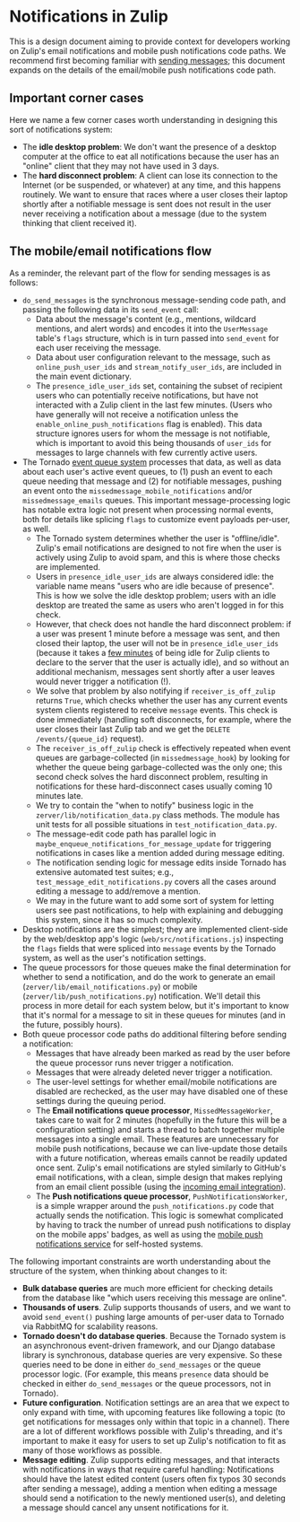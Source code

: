 # Notifications in Zulip

This is a design document aiming to provide context for developers
working on Zulip's email notifications and mobile push notifications
code paths. We recommend first becoming familiar with [sending
messages](sending-messages.md); this document expands on
the details of the email/mobile push notifications code path.

## Important corner cases

Here we name a few corner cases worth understanding in designing this
sort of notifications system:

- The **idle desktop problem**: We don't want the presence of a
  desktop computer at the office to eat all notifications because the
  user has an "online" client that they may not have used in 3 days.
- The **hard disconnect problem**: A client can lose its connection to
  the Internet (or be suspended, or whatever) at any time, and this
  happens routinely. We want to ensure that races where a user closes
  their laptop shortly after a notifiable message is sent does not
  result in the user never receiving a notification about a message
  (due to the system thinking that client received it).

## The mobile/email notifications flow

As a reminder, the relevant part of the flow for sending messages is
as follows:

- `do_send_messages` is the synchronous message-sending code path,
  and passing the following data in its `send_event` call:
  - Data about the message's content (e.g., mentions, wildcard
    mentions, and alert words) and encodes it into the `UserMessage`
    table's `flags` structure, which is in turn passed into
    `send_event` for each user receiving the message.
  - Data about user configuration relevant to the message, such as
    `online_push_user_ids` and `stream_notify_user_ids`, are included
    in the main event dictionary.
  - The `presence_idle_user_ids` set, containing the subset of
    recipient users who can potentially receive notifications, but have not
    interacted with a Zulip client in the last few minutes. (Users who
    have generally will not receive a notification unless the
    `enable_online_push_notifications` flag is enabled). This data
    structure ignores users for whom the message is not notifiable,
    which is important to avoid this being thousands of `user_ids` for
    messages to large channels with few currently active users.
- The Tornado [event queue system](events-system.md)
  processes that data, as well as data about each user's active event
  queues, to (1) push an event to each queue needing that message and
  (2) for notifiable messages, pushing an event onto the
  `missedmessage_mobile_notifications` and/or `missedmessage_emails`
  queues. This important message-processing logic has notable extra
  logic not present when processing normal events, both for details
  like splicing `flags` to customize event payloads per-user, as well.
  - The Tornado system determines whether the user is "offline/idle".
    Zulip's email notifications are designed to not fire when the user
    is actively using Zulip to avoid spam, and this is where those
    checks are implemented.
  - Users in `presence_idle_user_ids` are always considered idle:
    the variable name means "users who are idle because of
    presence". This is how we solve the idle desktop problem; users
    with an idle desktop are treated the same as users who aren't
    logged in for this check.
  - However, that check does not handle the hard disconnect problem:
    if a user was present 1 minute before a message was sent, and then
    closed their laptop, the user will not be in
    `presence_idle_user_ids` (because it takes a
    [few minutes](presence.md) of being idle for Zulip
    clients to declare to the server that the user is actually idle),
    and so without an additional mechanism, messages sent shortly after
    a user leaves would never trigger a notification (!).
  - We solve that problem by also notifying if
    `receiver_is_off_zulip` returns `True`, which checks whether the user has any
    current events system clients registered to receive `message`
    events. This check is done immediately (handling soft disconnects,
    for example, where the user closes their last Zulip tab and we get
    the `DELETE /events/{queue_id}` request).
  - The `receiver_is_off_zulip` check is effectively repeated when
    event queues are garbage-collected (in `missedmessage_hook`) by
    looking for whether the queue being garbage-collected was the only
    one; this second check solves the hard disconnect problem, resulting in
    notifications for these hard-disconnect cases usually coming 10
    minutes late.
  - We try to contain the "when to notify" business logic in the
    `zerver/lib/notification_data.py` class methods. The module has
    unit tests for all possible situations in
    `test_notification_data.py`.
  - The message-edit code path has parallel logic in
    `maybe_enqueue_notifications_for_message_update` for triggering
    notifications in cases like a mention added during message
    editing.
  - The notification sending logic for message edits
    inside Tornado has extensive automated test suites; e.g.,
    `test_message_edit_notifications.py` covers all the cases around
    editing a message to add/remove a mention.
  - We may in the future want to add some sort of system for letting
    users see past notifications, to help with explaining and
    debugging this system, since it has so much complexity.
- Desktop notifications are the simplest; they are implemented
  client-side by the web/desktop app's logic
  (`web/src/notifications.js`) inspecting the `flags` fields that
  were spliced into `message` events by the Tornado system, as well as
  the user's notification settings.
- The queue processors for those queues make the final determination
  for whether to send a notification, and do the work to generate an
  email (`zerver/lib/email_notifications.py`) or mobile
  (`zerver/lib/push_notifications.py`) notification. We'll detail
  this process in more detail for each system below, but it's
  important to know that it's normal for a message to sit in these
  queues for minutes (and in the future, possibly hours).
- Both queue processor code paths do additional filtering before
  sending a notification:
  - Messages that have already been marked as read by the user before
    the queue processor runs never trigger a notification.
  - Messages that were already deleted never trigger a notification.
  - The user-level settings for whether email/mobile notifications are
    disabled are rechecked, as the user may have disabled one of these
    settings during the queuing period.
  - The **Email notifications queue processor**, `MissedMessageWorker`,
    takes care to wait for 2 minutes (hopefully in the future this will be a
    configuration setting) and starts a thread to batch together multiple
    messages into a single email. These features are unnecessary
    for mobile push notifications, because we can live-update those
    details with a future notification, whereas emails cannot be readily
    updated once sent. Zulip's email notifications are styled similarly
    to GitHub's email notifications, with a clean, simple design that
    makes replying from an email client possible (using the [incoming
    email integration](../production/email-gateway.md)).
  - The **Push notifications queue processor**,
    `PushNotificationsWorker`, is a simple wrapper around the
    `push_notifications.py` code that actually sends the
    notification. This logic is somewhat complicated by having to track
    the number of unread push notifications to display on the mobile
    apps' badges, as well as using the [mobile push notifications
    service](../production/mobile-push-notifications.md) for self-hosted
    systems.

The following important constraints are worth understanding about the
structure of the system, when thinking about changes to it:

- **Bulk database queries** are much more efficient for checking
  details from the database like "which users receiving this message
  are online".
- **Thousands of users**. Zulip supports thousands of users, and we
  want to avoid `send_event()` pushing large amounts of per-user data
  to Tornado via RabbitMQ for scalability reasons.
- **Tornado doesn't do database queries**. Because the Tornado system
  is an asynchronous event-driven framework, and our Django database
  library is synchronous, database queries are very expensive. So
  these queries need to be done in either `do_send_messages` or the
  queue processor logic. (For example, this means `presence` data
  should be checked in either `do_send_messages` or the queue
  processors, not in Tornado).
- **Future configuration**. Notification settings are an area that we
  expect to only expand with time, with upcoming features like
  following a topic (to get notifications for messages only within
  that topic in a channel). There are a lot of different workflows
  possible with Zulip's threading, and it's important to make it easy
  for users to set up Zulip's notification to fit as many of those
  workflows as possible.
- **Message editing**. Zulip supports editing messages, and that
  interacts with notifications in ways that require careful handling:
  Notifications should have
  the latest edited content (users often fix typos 30 seconds after
  sending a message), adding a mention when editing a message should
  send a notification to the newly mentioned user(s), and deleting a
  message should cancel any unsent notifications for it.
